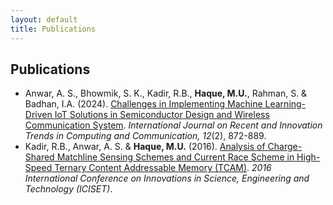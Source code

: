 ```yaml
---
layout: default
title: Publications
---
```


<section id="publications">
    <h2>Publications</h2>
    <ul>
        <li>Anwar, A. S., Bhowmik, S. K., Kadir, R.B., <strong>Haque, M.U.</strong>, Rahman, S. & Badhan, I.A. (2024). <a href="https://ijritcc.org/index.php/ijritcc/article/view/11127" target="_blank">Challenges in Implementing Machine Learning-Driven IoT Solutions in Semiconductor Design and Wireless Communication System</a>. <em>International Journal on Recent and Innovation Trends in Computing and Communication, 12</em>(2), 872-889.</li>
        <li>Kadir, R.B., Anwar, A. S. & <strong>Haque, M.U.</strong> (2016). <a href="https://ieeexplore.ieee.org/document/7856490" target="_blank">Analysis of Charge-Shared Matchline Sensing Schemes and Current Race Scheme in High-Speed Ternary Content Addressable Memory (TCAM)</a>. <em>2016 International Conference on Innovations in Science, Engineering and Technology (ICISET)</em>.</li>
    </ul>
</section>
